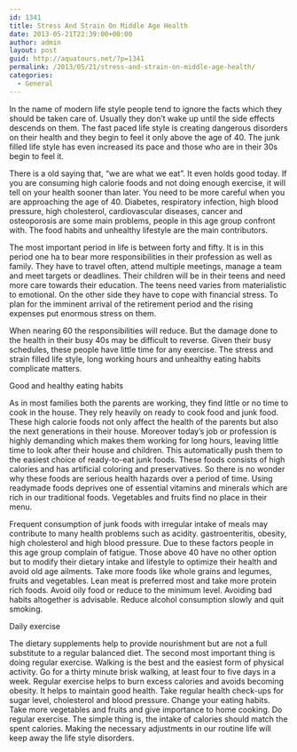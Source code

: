 ```yaml
---
id: 1341
title: Stress And Strain On Middle Age Health
date: 2013-05-21T22:39:00+00:00
author: admin
layout: post
guid: http://aquatours.net/?p=1341
permalink: /2013/05/21/stress-and-strain-on-middle-age-health/
categories:
  - General
---
```

In the name of modern life style people tend to ignore the facts which they should be taken care of. Usually they don&#8217;t wake up until the side effects descends on them. The fast paced life style is creating dangerous disorders on their health and they begin to feel it only above the age of 40. The junk filled life style has even increased its pace and those who are in their 30s begin to feel it.

There is a old saying that, &#8220;we are what we eat&#8221;. It even holds good today. If you are consuming high calorie foods and not doing enough exercise, it will tell on your health sooner than later. You need to be more careful when you are approaching the age of 40. Diabetes, respiratory infection, high blood pressure, high cholesterol, cardiovascular diseases, cancer and osteoporosis are some main problems, people in this age group confront with. The food habits and unhealthy lifestyle are the main contributors.

The most important period in life is between forty and fifty. It is in this period one ha to bear more responsibilities in their profession as well as family. They have to travel often, attend multiple meetings, manage a team and meet targets or deadlines. Their children will be in their teens and need more care towards their education. The teens need varies from materialistic to emotional. On the other side they have to cope with financial stress. To plan for the imminent arrival of the retirement period and the rising expenses put enormous stress on them.

When nearing 60 the responsibilities will reduce. But the damage done to the health in their busy 40s may be difficult to reverse. Given their busy schedules, these people have little time for any exercise. The stress and strain filled life style, long working hours and unhealthy eating habits complicate matters.

Good and healthy eating habits

As in most families both the parents are working, they find little or no time to cook in the house. They rely heavily on ready to cook food and junk food. These high calorie foods not only affect the health of the parents but also the next generations in their house. Moreover today&#8217;s job or profession is highly demanding which makes them working for long hours, leaving little time to look after their house and children. This automatically push them to the easiest choice of ready-to-eat junk foods. These foods consists of high calories and has artificial coloring and preservatives. So there is no wonder why these foods are serious health hazards over a period of time. Using readymade foods deprives one of essential vitamins and minerals which are rich in our traditional foods. Vegetables and fruits find no place in their menu.

Frequent consumption of junk foods with irregular intake of meals may contribute to many health problems such as acidity. gastroenteritis, obesity, high cholesterol and high blood pressure. Due to these factors people in this age group complain of fatigue. Those above 40 have no other option but to modify their dietary intake and lifestyle to optimize their health and avoid old age ailments. Take more foods like whole grains and legumes, fruits and vegetables. Lean meat is preferred most and take more protein rich foods. Avoid oily food or reduce to the minimum level. Avoiding bad habits altogether is advisable. Reduce alcohol consumption slowly and quit smoking.

Daily exercise

The dietary supplements help to provide nourishment but are not a full substitute to a regular balanced diet. The second most important thing is doing regular exercise. Walking is the best and the easiest form of physical activity. Go for a thirty minute brisk walking, at least four to five days in a week. Regular exercise helps to burn excess calories and avoids becoming obesity. It helps to maintain good health. Take regular health check-ups for sugar level, cholesterol and blood pressure. Change your eating habits. Take more vegetables and fruits and give importance to home cooking. Do regular exercise. The simple thing is, the intake of calories should match the spent calories. Making the necessary adjustments in our routine life will keep away the life style disorders.